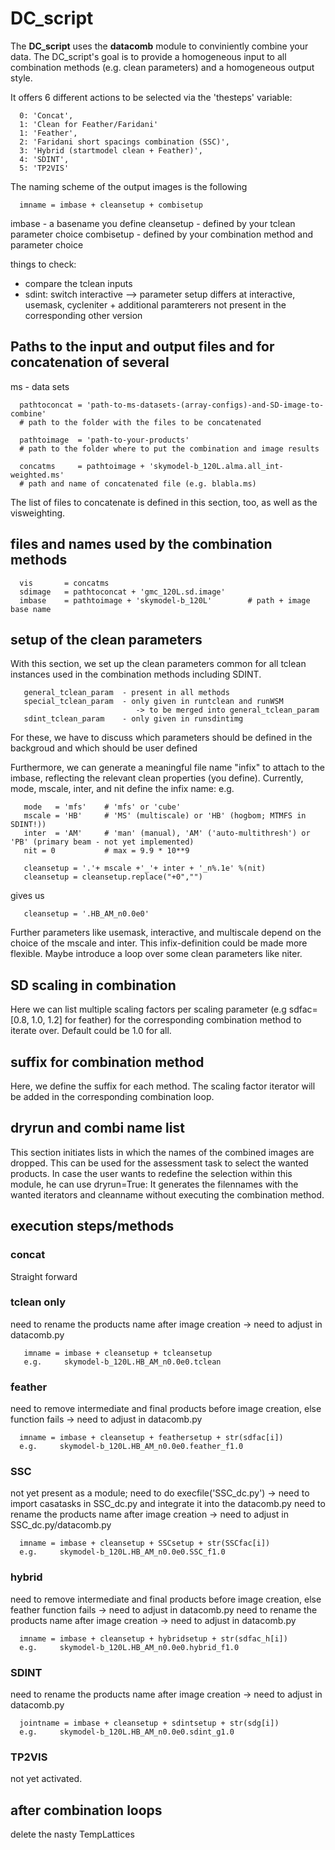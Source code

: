 # DC_script

The **DC_script** uses the **datacomb** module to conviniently combine 
your data. The DC_script's goal is to provide a homogeneous input to all 
combination methods (e.g. clean parameters) and a homogeneous output 
style.

It offers 6 different actions to be selected via the 'thesteps' variable:

      0: 'Concat',
      1: 'Clean for Feather/Faridani'
      1: 'Feather', 
      2: 'Faridani short spacings combination (SSC)',
      3: 'Hybrid (startmodel clean + Feather)',
      4: 'SDINT',
      5: 'TP2VIS'

The naming scheme of the output images is the following

      imname = imbase + cleansetup + combisetup

imbase     - a basename you define
cleansetup - defined by your tclean parameter choice
combisetup - defined by your combination method and parameter choice



things to check:
- compare the tclean inputs
- sdint: switch interactive -->  parameter setup differs at interactive, 
usemask, cycleniter + additional paramterers not present in the 
corresponding other version



## Paths to the input and output files and for concatenation of several 
ms - data sets

      pathtoconcat = 'path-to-ms-datasets-(array-configs)-and-SD-image-to-combine'   
      # path to the folder with the files to be concatenated
      
      pathtoimage  = 'path-to-your-products'                         
      # path to the folder where to put the combination and image results
      
      concatms     = pathtoimage + 'skymodel-b_120L.alma.all_int-weighted.ms'       
      # path and name of concatenated file (e.g. blabla.ms)

The list of files to concatenate is defined in this section, too, 
as well as the visweighting.


## files and names used by the combination methods 
      
      vis       = concatms 
      sdimage   = pathtoconcat + 'gmc_120L.sd.image'
      imbase    = pathtoimage + 'skymodel-b_120L'        # path + image base name


## setup of the clean parameters

With this section, we set up the clean parameters common for all tclean 
instances used in the combination methods including SDINT.

       general_tclean_param  - present in all methods
       special_tclean_param  - only given in runtclean and runWSM
                                -> to be merged into general_tclean_param
       sdint_tclean_param    - only given in runsdintimg

For these, we have to discuss which parameters should be defined in the 
backgroud and which should be user defined
       
Furthermore, we can generate a meaningful file name "infix" to attach 
to the imbase, reflecting the relevant clean properties (you define). 
Currently, mode, mscale, inter, and nit define the infix name: e.g.

       mode   = 'mfs'    # 'mfs' or 'cube'
       mscale = 'HB'     # 'MS' (multiscale) or 'HB' (hogbom; MTMFS in SDINT!)) 
       inter  = 'AM'     # 'man' (manual), 'AM' ('auto-multithresh') or 'PB' (primary beam - not yet implemented)
       nit = 0           # max = 9.9 * 10**9 

       cleansetup = '.'+ mscale +'_'+ inter + '_n%.1e' %(nit)
       cleansetup = cleansetup.replace("+0","")

gives us 
 
       cleansetup = '.HB_AM_n0.0e0'

Further parameters like usemask, interactive, and multiscale depend on 
the choice of the mscale and inter. 
This infix-definition could be made more flexible.
Maybe introduce a loop over some clean parameters like niter.



## SD scaling in combination

Here we can list multiple scaling factors per scaling parameter 
(e.g sdfac=[0.8, 1.0, 1.2] for feather) for the corresponding 
combination method to iterate over. Default could be 1.0 for all.



## suffix for combination method

Here, we define the suffix for each method. The scaling factor iterator 
will be added in the corresponding combination loop.



## dryrun and combi name list

This section initiates lists in which the names of the combined images 
are dropped. This can be used for the assessment task to select the wanted 
products. In case the user wants to redefine the selection within this 
module, he can use dryrun=True: It generates the filennames with the wanted 
iterators and cleanname without executing the combination method.



## execution steps/methods

### concat
Straight forward

### tclean only
need to rename the products name after image creation 
-> need to adjust in datacomb.py

       imname = imbase + cleansetup + tcleansetup
       e.g.     skymodel-b_120L.HB_AM_n0.0e0.tclean


### feather
need to remove intermediate and final products before image creation, 
else function fails -> need to adjust in datacomb.py

      imname = imbase + cleansetup + feathersetup + str(sdfac[i]) 
      e.g.     skymodel-b_120L.HB_AM_n0.0e0.feather_f1.0


### SSC
not yet present as a module; need to do execfile('SSC_dc.py') 
-> need to import casatasks in SSC_dc.py and integrate it into the datacomb.py
need to rename the products name after image creation 
-> need to adjust in SSC_dc.py/datacomb.py

      imname = imbase + cleansetup + SSCsetup + str(SSCfac[i]) 
      e.g.     skymodel-b_120L.HB_AM_n0.0e0.SSC_f1.0


### hybrid
need to remove intermediate and final products before image creation, 
else feather function fails -> need to adjust in datacomb.py
need to rename the products name after image creation 
-> need to adjust in datacomb.py

      imname = imbase + cleansetup + hybridsetup + str(sdfac_h[i]) 
      e.g.     skymodel-b_120L.HB_AM_n0.0e0.hybrid_f1.0


### SDINT 
need to rename the products name after image creation 
-> need to adjust in datacomb.py

      jointname = imbase + cleansetup + sdintsetup + str(sdg[i]) 
      e.g.     skymodel-b_120L.HB_AM_n0.0e0.sdint_g1.0


### TP2VIS
not yet activated.


## after combination loops
delete the nasty TempLattices







